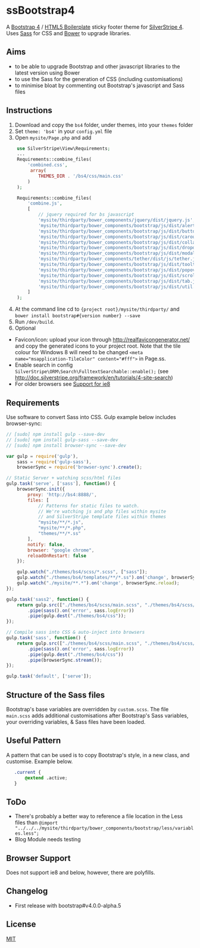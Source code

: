 # ssBootstrap4

A [Bootstrap 4](http://getbootstrap.com/) / [HTML5 Boilerplate](http://html5boilerplate.com/) sticky footer theme for [SilverStripe 4](http://www.silverstripe.org/).  Uses [Sass](http://sass-lang.com/documentation/_index.html) for CSS and [Bower](http://bower.io) to upgrade libraries.

## Aims
* to be able to upgrade Bootstrap and other javascript libraries to the latest version using Bower
* to use the Sass for the generation of CSS (including customisations)
* to minimise bloat by commenting out Bootstrap's javascript and Sass files

## Instructions
1. Download and copy the `bs4` folder, under themes, into your `themes` folder
2. Set `theme: 'bs4'` in your `config.yml` file
3. Open `mysite/Page.php` and add
```php
    use SilverStripe\View\Requirements;
    ...
    Requirements::combine_files(
        'combined.css',
         array(
            THEMES_DIR . '/bs4/css/main.css'
        )
    );

    Requirements::combine_files(
        'combine.js',
        [
            // jquery required for bs javascript
            'mysite/thirdparty/bower_components/jquery/dist/jquery.js',
            'mysite/thirdparty/bower_components/bootstrap/js/dist/alert.js',
            'mysite/thirdparty/bower_components/bootstrap/js/dist/button.js',
            'mysite/thirdparty/bower_components/bootstrap/js/dist/carousel.js',
            'mysite/thirdparty/bower_components/bootstrap/js/dist/collapse.js',
            'mysite/thirdparty/bower_components/bootstrap/js/dist/dropdown.js',
            'mysite/thirdparty/bower_components/bootstrap/js/dist/modal.js',
            'mysite/thirdparty/bower_components/tether/dist/js/tether.js',
            'mysite/thirdparty/bower_components/bootstrap/js/dist/tooltip.js', // requires tether
            'mysite/thirdparty/bower_components/bootstrap/js/dist/popover.js', // requires tooltip
            'mysite/thirdparty/bower_components/bootstrap/js/dist/scrollspy.js',
            'mysite/thirdparty/bower_components/bootstrap/js/dist/tab.js',
            'mysite/thirdparty/bower_components/bootstrap/js/dist/util.js'
        ]
    ); 
```
4. At the command line cd to `{project root}/mysite/thirdparty/` and `bower install bootstrap#{version number} --save`
5. Run `/dev/build`.
6. Optional
 * Favicon/icon: upload your icon through http://realfavicongenerator.net/ and copy the generated icons to your project root.  Note that the tile colour for Windows 8 will need to be changed `<meta name="msapplication-TileColor" content="#fff">` in Page.ss.
 * Enable search in config `SilverStripe\ORM\Search\FulltextSearchable::enable();` (see http://doc.silverstripe.org/framework/en/tutorials/4-site-search)
 * For older browsers see [Support for ie8](http://v4-alpha.getbootstrap.com/getting-started/browsers-devices/#supporting-internet-explorer-8)

## Requirements
Use software to convert Sass into CSS.  Gulp example below includes browser-sync:
```js
// [sudo] npm install gulp --save-dev
// [sudo] npm install gulp-sass --save-dev
// [sudo] npm install browser-sync --save-dev

var gulp = require('gulp'),
    sass = require('gulp-sass'),
    browserSync = require('browser-sync').create();

// Static Server + watching scss/html files
gulp.task('serve', ['sass'], function() {
    browserSync.init({
        proxy: 'http://bs4:8888/',
        files: [
            // Patterns for static files to watch.
            // We're watching js and php files within mysite
            // and SilverStripe template files within themes
            "mysite/**/*.js",
            "mysite/**/*.php",
            "themes/**/*.ss"
        ],
        notify: false,
        browser: "google chrome",
        reloadOnRestart: false
    });

    gulp.watch("./themes/bs4/scss/*.scss", ["sass"]);
    gulp.watch("./themes/bs4/templates/**/*.ss").on('change', browserSync.reload);
    gulp.watch("./mysite/**.*").on('change', browserSync.reload);
});

gulp.task('sass2', function() {
    return gulp.src(["./themes/bs4/scss/main.scss", "./themes/bs4/scss/editor.scss"])
        .pipe(sass().on('error', sass.logError))
        .pipe(gulp.dest("./themes/bs4/css"));
});

// Compile sass into CSS & auto-inject into browsers
gulp.task('sass', function() {
    return gulp.src(["./themes/bs4/scss/main.scss", "./themes/bs4/scss/editor.scss"])
        .pipe(sass().on('error', sass.logError))
        .pipe(gulp.dest("./themes/bs4/css"))
        .pipe(browserSync.stream());
});

gulp.task('default', ['serve']);
``` 

## Structure of the Sass files
Bootstrap's base variables are overridden by `custom.scss`.  The file `main.scss` adds additional customisations after Bootstrap's Sass variables, your overriding variables, & Sass files have been loaded.

## Useful Pattern 
 A pattern that can be used is to copy Bootstrap's style, in a new class, and customise.  Example below.
 ```css
    .current {
        @extend .active;
    }
 ```

## ToDo
* There's probably a better way to reference a file location in the Less files than `@import "../../../mysite/thirdparty/bower_components/bootstrap/less/variables.less";`
* Blog Module needs testing

## Browser Support
Does not support ie8 and below, however, there are polyfills.

## Changelog
* First release with bootstrap#v4.0.0-alpha.5

## License
[MIT](LICENSE)
